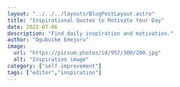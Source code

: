 ```yaml
---
layout: "../../../layouts/BlogPostLayout.astro"
title: "Inspirational Quotes to Motivate Your Day"
date: 2022-07-06
description: "Find daily inspiration and motivation."
author: "Ogubuike Emejuru"
image:
  url: "https://picsum.photos/id/957/300/200.jpg"
  alt: "Inspiration image"
category: ["self-improvement"]
tags: ["editor","inspiration"]
---
```

